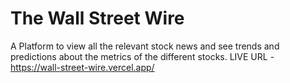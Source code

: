 # The Wall Street Wire
A Platform to view all the relevant stock news and see trends and predictions about the metrics of the different stocks.
LIVE URL - https://wall-street-wire.vercel.app/
